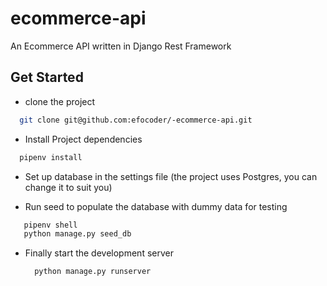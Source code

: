 # ecommerce-api
An Ecommerce API written in Django Rest Framework

## Get Started
- clone the project 
```bash
  git clone git@github.com:efocoder/-ecommerce-api.git
```
- Install Project dependencies
```bash
  pipenv install
```
- Set up database in the settings file (the project uses Postgres, you can change it to suit you)
  
- Run seed to populate the database with dummy data for testing
 ```bash
    pipenv shell
    python manage.py seed_db
```
- Finally start the development server
  ```bash
    python manage.py runserver
  ```